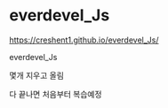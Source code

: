 # everdevel_Js
https://creshent1.github.io/everdevel_Js/

everdevel_Js

몇개 지우고 올림 


다 끝나면 처음부터 복습예정
